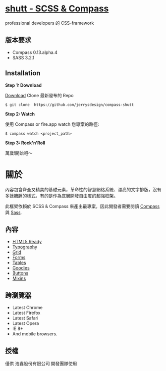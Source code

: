[shutt - SCSS & Compass](https://github.com/jerrysdesign/compass-shutt/)
=========================

professional developers 的 CSS-framework

版本要求
-------------------------
* Compass 0.13.alpha.4
* SASS 3.2.1

Installation
-------------------------
**Step 1: Download**

[Download](https://github.com/jerrysdesign/compass-shutt/master) Clone 最新發布的 Repo

``$ git clone  https://github.com/jerrysdesign/compass-shutt``

**Step 2: Watch**

使用 Compass or fire.app watch 您專案的路徑:

``$ compass watch <project_path>``

**Step 3: Rock'n'Roll**

萬歲!開始吧～

關於
========================

內容包含齊全又精美的基礎元素，革命性的智慧網格系統、漂亮的文字排版，沒有多餘臃腫的樣式，有的是作為底層開發自由度的超強框架。

此框架依賴於 SCSS & Compass 來產出最專案，因此開發者需要閱讀 [Compass](http://compass-style.org/) 與 [Sass](http://sass-lang.com/).

內容
-------------------------

* [HTML5 Ready](https://github.com/jerrysdesign/compass-shutt/blob/master/index.html)
* [Typography](https://github.com/jerrysdesign/compass-shutt/blob/master/sass/_typo.scss)
* [Grid](https://github.com/jerrysdesign/compass-shutt/blob/master/sass/_grid.scss)
* [Forms](https://github.com/jerrysdesign/compass-shutt/blob/master/sass/_forms.scss)
* [Tables](https://github.com/jerrysdesign/compass-shutt/blob/master/sass/_tables.scss)
* [Goodies](https://github.com/jerrysdesign/compass-shutt/blob/master/sass/_goodies.scss)
* [Buttons](https://github.com/jerrysdesign/compass-shutt/blob/master/sass/_buttons.scss)
* [Mixins](https://github.com/jerrysdesign/compass-shutt/blob/master/sass/_mixins.scss)


跨瀏覽器
-------------------------
* Latest Chrome
* Latest Firefox
* Latest Safari
* Latest Opera
* IE 8+
* And mobile browsers.

授權
-------------------------

僅供 浩鑫股份有限公司 開發團隊使用
